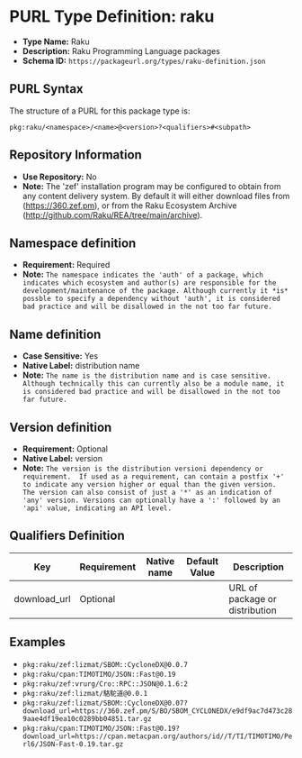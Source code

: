<!--  NOTE: Auto-generated from the JSON PURL type definition.
Do not manually edit this file. Edit the JSON type definition instead. -->

# PURL Type Definition: raku

- **Type Name:** Raku
- **Description:** Raku Programming Language packages
- **Schema ID:** `https://packageurl.org/types/raku-definition.json`

## PURL Syntax

The structure of a PURL for this package type is:

    pkg:raku/<namespace>/<name>@<version>?<qualifiers>#<subpath>

## Repository Information

- **Use Repository:** No
- **Note:** The 'zef' installation program may be configured to obtain from any content delivery system.  By default it will either download files from (https://360.zef.pm), or from the Raku Ecosystem Archive (http://github.com/Raku/REA/tree/main/archive).

## Namespace definition

- **Requirement:** Required
- **Note:** `The namespace indicates the 'auth' of a package, which indicates which ecosystem and author(s) are responsible for the development/maintenance of the package. Although currently it *is* possble to specify a dependency without 'auth', it is considered bad practice and will be disallowed in the not too far future.`

## Name definition

- **Case Sensitive:** Yes
- **Native Label:** distribution name
- **Note:** `The name is the distribution name and is case sensitive. Although technically this can currently also be a module name, it is considered bad practice and will be disallowed in the not too far future.`

## Version definition

- **Requirement:** Optional
- **Native Label:** version
- **Note:** `The version is the distribution versioni dependency or requirement.  If used as a requirement, can contain a postfix '+' to indicate any version higher or equal than the given version.  The version can also consist of just a '*' as an indication of 'any' version. Versions can optionally have a ':' followed by an 'api' value, indicating an API level.`

## Qualifiers Definition

| Key  | Requirement | Native name | Default Value | Description |
|------|-------------|-------------|---------------|-------------|
| download_url | Optional |  |  | URL of package or distribution |

## Examples

- `pkg:raku/zef:lizmat/SBOM::CycloneDX@0.0.7`
- `pkg:raku/cpan:TIMOTIMO/JSON::Fast@0.19`
- `pkg:raku/zef:vrurg/Cro::RPC::JSON@0.1.6:2`
- `pkg:raku/zef:lizmat/駱駝道@0.0.1`
- `pkg:raku/zef:lizmat/SBOM::CycloneDX@0.07?download_url=https://360.zef.pm/S/BO/SBOM_CYCLONEDX/e9df9ac7d473c289aae4df19ea10c0289bb04851.tar.gz`
- `pkg:raku/cpan:TIMOTIMO/JSON::Fast@0.19?download_url=https://cpan.metacpan.org/authors/id//T/TI/TIMOTIMO/Perl6/JSON-Fast-0.19.tar.gz`

